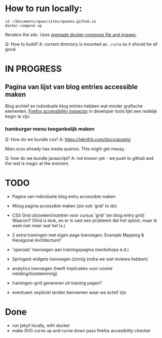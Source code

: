 # How to run locally:

```
cd ~/Documents/qwan/sites/qwaneu.github.io
docker-compose up
```

Renders the site. Uses [premade docker-compose file and images](https://github.com/BretFisher/jekyll-serve).

Q: How to build?
A: current directory is mounted as `./site` so it should be all good.


# IN PROGRESS

## Pagina van lijst van blog entries accessible maken

Blog archief en individuele blog entries hebben wat minder grafische elementen. [Firefox accessibility inspector](https://developer.mozilla.org/en-US/docs/Web/Accessibility/Understanding_WCAG/Text_labels_and_names?utm_source=devtools&utm_medium=a11y-panel-checks-text-label#Content_with_images_must_be_labeled) in developer tools lijkt een redelijk begin te zijn.

### hamburger menu toegankelijk maken

Q: How do we bundle css?
A: https://jekyllrb.com/docs/assets/

Main.scss already has media queries. This might get messy.

Q: how do we bundle javascript?
A: not known yet - we push to github and the rest is magic at the moment.



# TODO

- Pagina van individuele blog entry accessible maken

- #blog pagina accessible maken (zie ook 'grid' to do)
- CSS Grid uitzoeken/inzetten voor cursus 'grid' (en blog entry grid)
Waarom? (Grid is leuk, en er is vast een probleem dat het oplost, maar ik weet niet meer wat het is.)
- 2 extra trainingen met eigen page toevoegen; Example Mapping & Hexagonal Architecture?
- 'specials' toevoegen aan trainingspagina (workshops e.d.)
- Springest widgets toevoegen (zinnig zodra we wat reviews hebben)
- analytics toevoegen (heeft implicaties voor cookie melding/toestemming)
- trainingen-grid genereren uit training pages?
- eventueel: expliciet landen benoemen waar we actief zijn

# Done

- run jekyll locally, with docker
- make SVG curve up and curve down pass firefox accesibility checker
